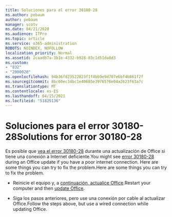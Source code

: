 ```yaml
---
title: Soluciones para el error 30180-28
ms.author: pebaum
author: pebaum
manager: scotv
ms.date: 04/21/2020
ms.audience: ITPro
ms.topic: article
ms.service: o365-administration
ROBOTS: NOINDEX, NOFOLLOW
localization_priority: Normal
ms.assetid: 2caadb7a-3b1e-4332-b928-03c1d51da8d3
ms.custom:
- "832"
- "2000020"
ms.openlocfilehash: 94b36f823522823f1f4bb9e9d707e6bf4b861f2f
ms.sourcegitcommit: 8bc60ec34bc1e40685e3976576e04a2623f63a7c
ms.translationtype: MT
ms.contentlocale: es-ES
ms.lasthandoff: 04/15/2021
ms.locfileid: "51825136"
---
```

# <a name="solutions-for-error-30180-28"></a><span data-ttu-id="3123b-102">Soluciones para el error 30180-28</span><span class="sxs-lookup"><span data-stu-id="3123b-102">Solutions for error 30180-28</span></span>

<span data-ttu-id="3123b-103">Es posible que [vea el error 30180-28](https://support.office.com/article/47ae453b-677c-412f-9a21-6766555ff4de?wt.mc_id=Alchemy_ClientDIA) durante una actualización de Office si tiene una conexión a Internet deficiente.</span><span class="sxs-lookup"><span data-stu-id="3123b-103">You might see [error 30180-28](https://support.office.com/article/47ae453b-677c-412f-9a21-6766555ff4de?wt.mc_id=Alchemy_ClientDIA) during an Office update if you have a poor internet connection.</span></span> <span data-ttu-id="3123b-104">Here are some things you can try to fix the problem.</span><span class="sxs-lookup"><span data-stu-id="3123b-104">Here are some things you can try to fix the problem.</span></span>
  
- <span data-ttu-id="3123b-105">Reinicie el equipo y, a [continuación, actualice Office](https://support.office.com/article/2ab296f3-7f03-43a2-8e50-46de917611c5?wt.mc_id=Alchemy_ClientDIA).</span><span class="sxs-lookup"><span data-stu-id="3123b-105">Restart your computer and then [update Office](https://support.office.com/article/2ab296f3-7f03-43a2-8e50-46de917611c5?wt.mc_id=Alchemy_ClientDIA).</span></span>

- <span data-ttu-id="3123b-106">Siga los pasos anteriores, pero use una conexión por cable al actualizar Office.</span><span class="sxs-lookup"><span data-stu-id="3123b-106">Follow the steps above, but use a wired connection while updating Office.</span></span>
